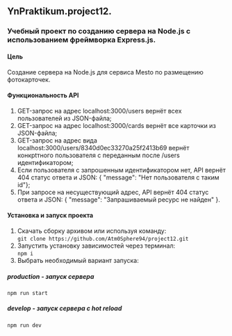 ## YnPraktikum.project12.
### Учебный проект по созданию сервера на Node.js с использованием фреймворка Express.js.

#### Цель
Создание сервера на Node.js для сервиса Mesto по размещению фотокарточек.

#### Функциональность API

1. GET-запрос на адрес localhost:3000/users вернёт всех пользователей из JSON-файла;
2. GET-запрос на адрес localhost:3000/cards вернёт все карточки из JSON-файла;
3. GET-запрос на адрес вида localhost:3000/users/8340d0ec33270a25f2413b69 вернёт конкрtтного пользователя с переданным после /users идентификатором;
4. Если пользователя с запрошенным идентификатором нет, API вернёт 404 статус ответа и JSON: { "message": "Нет пользователя с таким id"};
5. При запросе на несуществующий адрес, API вернёт 404 статус ответа и JSON: { "message": "Запрашиваемый ресурс не найден" }.

#### Установка и запуск проекта
1. Скачать сборку архивом или используя команду:  
```git clone https://github.com/Atm0Sphere94/project12.git```  
2. Запустить установку зависимостей через терминал:  
```npm i```  
3. Выбрать необходимый вариант запуска:  
##### production - запуск сервера  
```npm run start```  
##### develop - запуск сервера с hot reload  
```npm run dev```  

